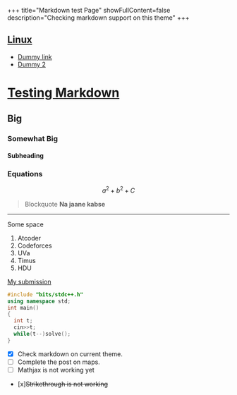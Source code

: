 +++
title="Markdown test Page"
showFullContent=false
description="Checking markdown support on this theme"
+++



[Linux](#)
---
- [Dummy link](#)
- [Dummy 2](#)

# [Testing Markdown](#)
## Big
### Somewhat Big
#### Subheading



### Equations
```math
a^2+b^2+C
```


>Blockquote __Na jaane kabse__
---
Some space

1. Atcoder
1. Codeforces
1. UVa
1. Timus
1. HDU

[My submission](#)
```cpp
#include "bits/stdc++.h"
using namespace std;
int main()
{
  int t;
  cin>>t;
  while(t--)solve();
}

```



- [x] Check markdown on current theme.
- [ ] Complete the post on maps.
- [ ] Mathjax is not working yet

- [x]~~Strikethrough is not working~~




